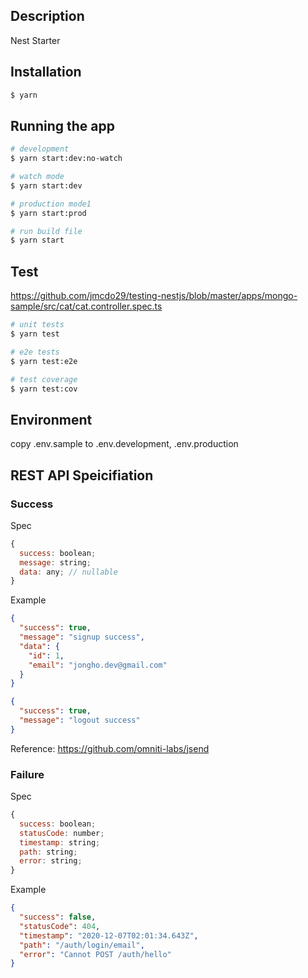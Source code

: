 ## Description

Nest Starter

## Installation

```bash
$ yarn
```

## Running the app

```bash
# development
$ yarn start:dev:no-watch

# watch mode
$ yarn start:dev

# production mode1
$ yarn start:prod

# run build file
$ yarn start
```

## Test

https://github.com/jmcdo29/testing-nestjs/blob/master/apps/mongo-sample/src/cat/cat.controller.spec.ts

```bash
# unit tests
$ yarn test

# e2e tests
$ yarn test:e2e

# test coverage
$ yarn test:cov
```

## Environment

copy .env.sample to .env.development, .env.production

## REST API Speicifiation

### Success

Spec

```javascript
{
  success: boolean;
  message: string;
  data: any; // nullable
}
```

Example

```json
{
  "success": true,
  "message": "signup success",
  "data": {
    "id": 1,
    "email": "jongho.dev@gmail.com"
  }
}
```

```json
{
  "success": true,
  "message": "logout success"
}
```

Reference: https://github.com/omniti-labs/jsend

### Failure

Spec

```javascript
{
  success: boolean;
  statusCode: number;
  timestamp: string;
  path: string;
  error: string;
}
```

Example

```json
{
  "success": false,
  "statusCode": 404,
  "timestamp": "2020-12-07T02:01:34.643Z",
  "path": "/auth/login/email",
  "error": "Cannot POST /auth/hello"
}
```
